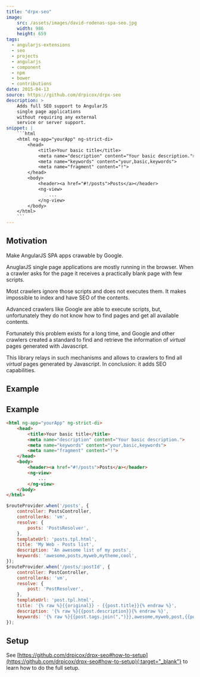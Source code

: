 ```yaml
---
title: "drpx-seo"
image:
    src: /assets/images/david-rodenas-spa-seo.jpg
    width: 986
    height: 659
tags:
  - angularjs-extensions
  - seo
  - projects
  - angularjs
  - component
  - npm
  - bower
  - contributions
date: 2015-04-13
source: https://github.com/drpicox/drpx-seo
description: >
    Adds full SEO support to AngularJS 
    single page applications 
    without requiring any external
    service or server support.
snippet: |
    ```html
    <html ng-app="yourApp" ng-strict-di>
        <head>
            <title>Your basic title</title>
            <meta name="description" content="Your basic description.">
            <meta name="keywords" content="your,basic,keywords">
            <meta name="fragment" content="!">
        </head>
        <body>
            <header><a href="#!/posts">Posts</a></header>
            <ng-view>
                ...
            </ng-view>
        </body>
    </html>
    ```
---
```



## Motivation

Make AngularJS SPA apps crawable by Google.

<amp-img src="{{ site.baseurl }}" layout="responsive"></amp-img>

AnuglarJS single page applications are mostly running in 
the browser. 
When a crawler asks for the page it receives a practically
blank page with few scripts.

Most crawlers ignore those scripts and does not executes them.
It makes impossible to index and have SEO of the contents.

Advanced crawlers like Google are able to execute scripts, but,
unfortunately they do not know how to find pages and get all
available contents.

Fortunately this problem exists for a long time, and Google and
other crawlers created a standard to find and retrieve the information
of _virtual_ pages generated with Javascript.

This library relays in such mechanisms and allows to crawlers 
to find all _virtual_ pages generated by Javascript.
In conclusion: it adds SEO capabilities.

## Example

Example
-------

```html
<html ng-app="yourApp" ng-strict-di>
    <head>
        <title>Your basic title</title>
        <meta name="description" content="Your basic description.">
        <meta name="keywords" content="your,basic,keywords">
        <meta name="fragment" content="!">
    </head>
    <body>
        <header><a href="#!/posts">Posts</a></header>
        <ng-view>
            ...
        </ng-view>
    </body>
</html>
```


```javascript
$routeProvider.when('/posts', {
    controller: PostsController,
    controllerAs: 'vm',
    resolve: {
        posts: 'PostsResolver',
    },
    templateUrl: 'posts.tpl.html',
    title: 'My Web - Posts list',
    description: 'An awesome list of my posts',
    keywords: 'awesome,posts,myweb,mytheme,cool',
});
$routeProvider.when('/posts/:postId', {
    controller: PostController,
    controllerAs: 'vm',
    resolve: {
        post: 'PostResolver',
    },
    templateUrl: 'post.tpl.html',
    title: '{% raw %}{{original}} - {{post.title}}{% endraw %}',
    description: '{% raw %}{{post.description}}{% endraw %}',
    keywords: '{% raw %}{{post.tags.join(",")}},awesome,myweb,post,{{postId}}{% endraw %}',
});
```


## Setup

See 
[https://github.com/drpicox/drpx-seo#how-to-setup](https://github.com/drpicox/drpx-seo#how-to-setup){:target="_blank"}
to learn how to do the full setup.
